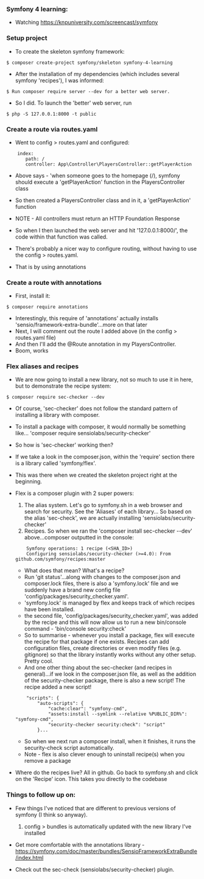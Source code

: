 ### Symfony 4 learning:

- Watching https://knpuniversity.com/screencast/symfony

### Setup project

- To create the skeleton symfony framework:

```$ composer create-project symfony/skeleton symfony-4-learning```

- After the installation of my dependencies (which includes several symfony 'recipes'), I was informed:

```$ Run composer require server --dev for a better web server.```

- So I did. To launch the 'better' web server, run

```$ php -S 127.0.0.1:8000 -t public```

### Create a route via routes.yaml

- Went to config > routes.yaml and configured:

```
    index:
       path: /
       controller: App\Controller\PlayersController::getPlayerAction
```
       
- Above says - 'when someone goes to the homepage (/), symfony should execute a 'getPlayerAction' function in the PlayersController class
- So then created a PlayersController class and in it, a 'getPlayerAction' function
- NOTE - All controllers must return an HTTP Foundation Response
- So when I then launched the web server and hit '127.0.0.1:8000/', the code within that function was called.

- There's probably a nicer way to configure routing, without having to use the config > routes.yaml.
- That is by using annotations

### Create a route with annotations

- First, install it:

```$ composer require annotations```

- Interestingly, this require of 'annotations' actually installs 'sensio/framework-extra-bundle'...more on that later
- Next, I will comment out the route I added above (in the config > routes.yaml file)
- And then I'll add the @Route annotation in my PlayersController.
- Boom, works

### Flex aliases and recipes

- We are now going to install a new library, not so much to use it in here, but to demonstrate the recipe system:

```$ composer require sec-checker --dev```

- Of course, 'sec-checker' does not follow the standard pattern of installing a library with composer.
- To install a package with composer, it would normally be something like... 'composer require sensiolabs/security-checker'
- So how is 'sec-checker' working then?

- If we take a look in the composer.json, within the 'require' section there is a library called 'symfony/flex'. 
- This was there when we created the skeleton project right at the beginning.
- Flex is a composer plugin with 2 super powers:
    1) The alias system. Let's go to symfony.sh in a web browser and search for security. See the 'Aliases' of each library...
    So based on the alias 'sec-check', we are actually installing 'sensiolabs/security-checker'
    2) Recipes. So when we ran the 'composer install sec-checker --dev' above...composer outputted in the console:
    
    ```
        Symfony operations: 1 recipe (<SHA_ID>)
        Configuring sensiolabs/security-checker (>=4.0): From github.com/symfony/recipes:master
    ```

    - What does that mean? What's a recipe?
    - Run 'git status'...along with changes to the composer.json and composer.lock files, there is also a 'symfony.lock' file
    and we suddenly have a brand new config file 'config/packages/security_checker.yaml'.
    - 'symfony.lock' is managed by flex and keeps track of which recipes have been installed.
    - the second file, 'config/packages/security_checker.yaml', was added by the recipe and this will now allow us to run a new bin/console command - 'bin/console security:check'
    - So to summarise - whenever you install a package, flex will execute the recipe for that package if one exists. 
    Recipes can add configuration files, create directories or even modify files (e.g. gitignore) so that the library 
    instantly works without any other setup. Pretty cool.
    - And one other thing about the sec-checker (and recipes in general)...if we look in the composer.json file, 
    as well as the addition of the security-checker package, there is also a new script! The recipe added a new script!
    
    ```
        "scripts": {
            "auto-scripts": {
                "cache:clear": "symfony-cmd",
                "assets:install --symlink --relative %PUBLIC_DIR%": "symfony-cmd",
                "security-checker security:check": "script"
            }...
    ```
    
    - So when we next run a composer install, when it finishes, it runs the security-check script automatically.
    - Note - flex is also clever enough to uninstall recipe(s) when you remove a package

- Where do the recipes live? All in github. Go back to symfony.sh and click on the 'Recipe' icon. This takes you directly to the codebase


### Things to follow up on:

- Few things I've noticed that are different to previous versions of symfony (I think so anyway).
    1) config > bundles is automatically updated with the new library I've installed

- Get more comfortable with the annotations library - https://symfony.com/doc/master/bundles/SensioFrameworkExtraBundle/index.html

- Check out the sec-check (sensiolabs/security-checker) plugin.